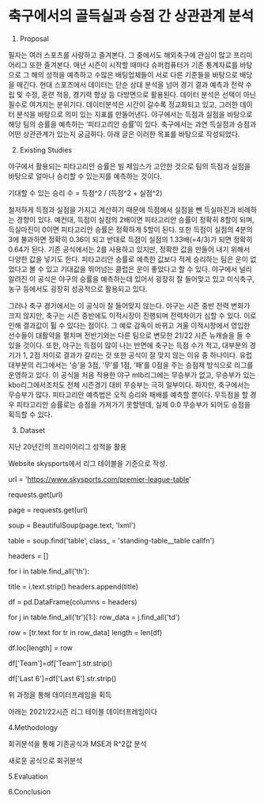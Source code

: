 # 축구에서의 골득실과 승점 간 상관관계 분석

1. Proposal

필자는 여러 스포츠를 사랑하고 즐겨본다. 그 중에서도 해외축구에 관심이 많고 프리미어리그 또한 즐겨본다. 매년 시즌이 시작할 때마다 슈퍼컴퓨터가 기존 통계자료를 바탕으로 그 해의 성적을 예측하고 수많은 배팅업체들이 서로 다른 기준들을 바탕으로 배당을 매긴다. 현대 스포츠에서 데이터는 단순 상대 분석을 넘어 경기 결과 예측과 전략 수립 및 수정, 훈련 적응, 경기력 향상 등 다방면으로 활용된다. 데이터 분석은 선택이 아닌 필수로 여겨지는 분위기다. 데이터분석은 시간이 갈수록 정교화되고 있고, 그러한 데이터 분석을 바탕으로 의미 있는 지표를 만들어낸다. 야구에서는 득점과 실점을 바탕으로 해당 팀의 승률을 예측하는 ‘피타고리안 승률’이 있다. 축구에서는 과연 득실점과 승점과 어떤 상관관계가 있는지 궁금하다. 아래 글은 이러한 목표를 바탕으로 작성되었다.

2. Existing Studies

야구에서 활용되는 피타고리안 승률은 빌 제임스가 고안한 것으로 팀의 득점과 실점을 바탕으로 얼마나 승리할 수 있는지를 예측하는 것이다. 

기대할 수 있는 승리 수 = 득점^2 / (득점^2 + 실점^2)

철저하게 득점과 실점을 가지고 계산하기 때문에 득점에서 실점을 뺀 득실마진과 비례하는 경향이 있다. 예컨대, 득점이 실점의 2배이면 피타고리안 승률이 정확히 8할이 되며, 득실마진이 0이면 피타고리안 승률은 정확하게 5할이 된다. 또한 득점이 실점의 4분의 3에 불과하면 정확히 0.36이 되고 반대로 득점이 실점의 1.33배(=4/3)가 되면 정확히 0.64가 된다. 기존 공식에서는 2를 사용하고 있지만, 정확한 값을 만들어 내기 위해서 다양한 값을 넣기도 한다. 피타고리안 승률로 예측한 값보다 적게 승리하는 팀은 운이 없었다고 볼 수 있고 기대값을 뛰어넘는 클럽은 운이 좋았다고 할 수 있다. 야구에서 널리 알려진 이 공식은 야구의 승률을 예측하는데 있어서 굉장히 잘 들어맞고 있고 미식축구, 농구 등에서도 굉장히 성공적으로 활용되고 있다.

그러나 축구 경기에서는 이 공식이 잘 들어맞지 않는다. 야구는 시즌 중반 전력 변화가 크지 않지만, 축구는 시즌 중반에도 이적시장이 진행되며 전력차이가 심할 수 있다. 이로 인해 결과값이 튈 수 있다는 점이다. 그 예로 감독이 바뀌고 겨울 이적시장에서 영입한 선수들이 대활약을 펼치며 전반기와는 다른 팀으로 변모한 21/22 시즌 뉴캐슬을 들 수 있을 것이다. 또한, 야구는 득점이 많이 나는 반면에 축구는 득점 수가 적고, 대부분의 경기가 1, 2점 차이로 결과가 갈리는 것 또한 공식이 잘 맞지 않는 이유 중 하나이다. 유럽 대부분의 리그에서는 ‘승’을 3점, ‘무’를 1점, ‘패’를 0점을 주는 승점제 방식으로 리그를 운영하고 있다. 이 공식을 처음 적용한 야구 mlb리그에는 무승부가 없고, 무승부가 있는 kbo리그에서조차도 전체 시즌경기 대비 무승부는 극히 일부이다. 하지만, 축구에서는 무승부가 많다. 피타고리안 예측법은 오직 승리와 패배를 예측할 뿐이다. 무득점을 할 경우 피타고리안 승률로는 승점을 가져가기 못할텐데, 실제 0:0 무승부가 되어도 승점을 획득할 수 있다.

3. Dataset

지난 20년간의 프리미어리그 성적을 활용

Website skysports에서 리그 테이블을 기준으로 작성.

url = 'https://www.skysports.com/premier-league-table'

requests.get(url)

page = requests.get(url) 

soup = BeautifulSoup(page.text, 'lxml')

table = soup.find('table', class_ = 'standing-table__table callfn') 

headers = []

for i in table.find_all('th'): 

title = i.text.strip() headers.append(title) 

df = pd.DataFrame(columns = headers) 

for j in table.find_all('tr')[1:]: row_data = j.find_all('td')

row = [tr.text for tr in row_data] length = len(df)

df.loc[length] = row 

df['Team']=df['Team'].str.strip() 

df['Last 6']=df['Last 6'].str.strip() 

위 과정을 통해 데이터프레임을 획득

아래는 2021/22시즌 리그 테이블 데이터프레임이다

4.Methodology

회귀분석을 통해 기존공식과 MSE과 R^2값 분석

새로운 공식으로 회귀분석

5.Evaluation


6.Conclusion


